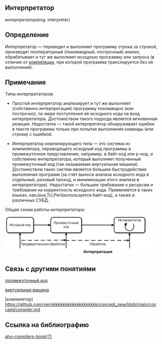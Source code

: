 ## Интерпретатор
интерпретатор(eng: interpreter) 

## Определение
Интерпретатор — переводит и выполняет программу строка за строкой, производит пооператорный (покомандный, построчный) анализ, обрабатывает и тут же выполняет исходную программу или запроса (в отличие от [компиляции](https://github.com/vernikkkkkkkkkkkkkkkkkkk/concept_new/blob/main/concept/compilation%20process.md), при которой программа транслируется без её выполнения).

## Примечание
Типы интерпретаторов:

- Простой интерпретатор анализирует и тут же выполняет (собственно интерпретация) программу покомандно (или построчно), по мере поступления её исходного кода на вход интерпретатора. Достоинством такого подхода является мгновенная реакция. Недостаток — такой интерпретатор обнаруживает ошибки в тексте программы только при попытке выполнения команды (или строки) с ошибкой.

 - Интерпретатор компилирующего типа — это система из компилятора, переводящего исходный код программы в промежуточное представление, например, в байт-код или p-код, и собственно интерпретатора, который выполняет полученный промежуточный код (так называемая виртуальная машина). Достоинством таких систем является большее быстродействие выполнения программ (за счёт выноса анализа исходного кода в отдельный, разовый проход, и минимизации этого анализа в интерпретаторе). Недостатки — большее требование к ресурсам и требование на корректность исходного кода. Применяется в таких языках, какJava,Tcl,Perl(используется байт-код), а также в различных СУБД.

Общая схема работы интерпретатора:

![interpreter](https://github.com/vernikkkkkkkkkkkkkkkkkkk/concept_new/blob/main/images/intepretator.png "Общая схема работы интепретатора")

## Связь с другими понятиями
[промежуточный код](https://github.com/vernikkkkkkkkkkkkkkkkkkk/concept_new/blob/main/concept/byte-code.md)

[виртуальная машина](https://github.com/vernikkkkkkkkkkkkkkkkkkk/concept_new/blob/main/concept/virtual%20machines.md)

[компилятор] https://github.com/vernikkkkkkkkkkkkkkkkkkk/concept_new/blob/main/concept/compiler.md
## Cсылка на библиографию
[aho-compilers-book{7}](https://github.com/vernikkkkkkkkkkkkkkkkkkk/concept_new/blob/main/bibliography/aho-compilers-book%7B7%7D.md)
